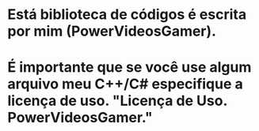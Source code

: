 # Está biblioteca de códigos é escrita por mim (PowerVideosGamer).

# É importante que se você use algum arquivo meu C++/C# especifique a licença de uso. "Licença de Uso. PowerVideosGamer." 

